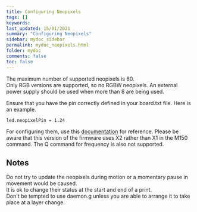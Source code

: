 ```yaml
---
title: Configuring Neopixels
tags: []
keywords: 
last_updated: 15/01/2021
summary: "Configuring Neopixels"
sidebar: mydoc_sidebar
permalink: mydoc_neopixels.html
folder: mydoc
comments: false
toc: false
---
```


The maximum number of supported neopixels is 60.  
Only RGB versions are supported, so no RGBW neopixels. 
An external power supply should be used when more than 8 are being used.  

Ensure that you have the pin correctly defined in your board.txt file. Here is an example.  
```
led.neopixelPin = 1.24
```

For configuring them, use this [documentation](https://duet3d.dozuki.com/Wiki/Gcode#Section_M150_Set_LED_colours) for reference. Please be aware that this version of the firmware uses X2 rather than X1 in the M150 command. The Q command for frequency is also not supported.

## Notes

Do not try to update the neopixels during motion or a momentary pause in movement would be caused.  
It is ok to change their status at the start and end of a print.  
Don't be tempted to use daemon.g unless you are able to arrange it to take place at a layer change.  
